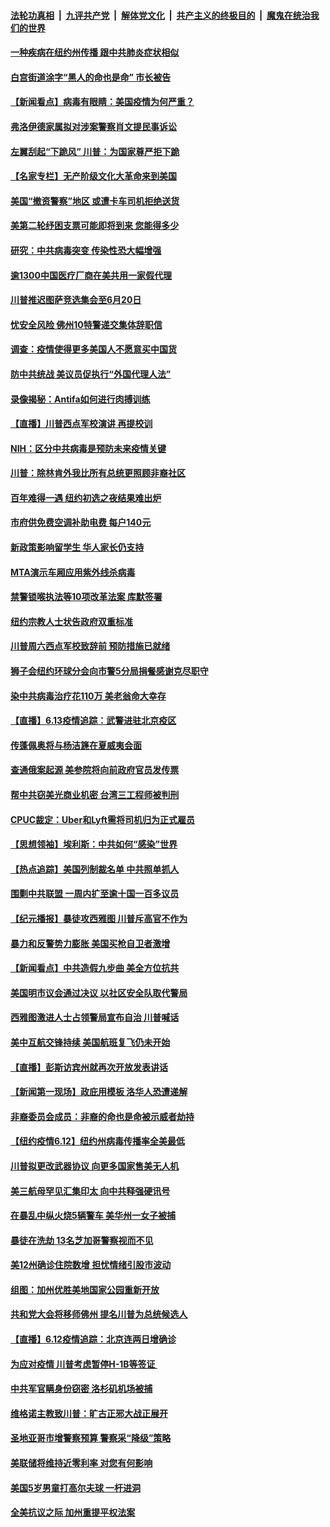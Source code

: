 

####  [法轮功真相](../../../../basic/blob/master/README.md?t=06141101) &nbsp;|&nbsp; [九评共产党](../../../../9ping.md/blob/master/README.md?t=06141101) &nbsp;|&nbsp; [解体党文化](../../../../jtdwh.md/blob/master/README.md?t=06141101)  &nbsp;|&nbsp; [共产主义的终极目的](../../../../gczydzjmd.md/blob/master/README.md?t=06141101) &nbsp;|&nbsp; [魔鬼在统治我们的世界](../../../../mgztzwmdsj.md/blob/master/README.md?t=06141101) 

#### [一种疾病在纽约州传播 跟中共肺炎症状相似](../pages/nsc412/n12183845.md?t=06141101) 

#### [白宫街道涂字“黑人的命也是命” 市长被告](../pages/nsc412/n12181899.md?t=06141101) 

#### [【新闻看点】病毒有眼睛：美国疫情为何严重？](../pages/nsc412/n12183562.md?t=06141101) 

#### [弗洛伊德家属拟对涉案警察肖文提民事诉讼](../pages/nsc412/n12183768.md?t=06141101) 

#### [左翼刮起“下跪风” 川普：为国家尊严拒下跪](../pages/nsc412/n12183670.md?t=06141101) 

#### [【名家专栏】无产阶级文化大革命来到美国](../pages/nsc412/n12183604.md?t=06141101) 

#### [美国“撤资警察”地区 或遭卡车司机拒绝送货](../pages/nsc412/n12183616.md?t=06141101) 

#### [美第二轮纾困支票可能即将到来 您能得多少](../pages/nsc412/n12183597.md?t=06141101) 

#### [研究：中共病毒突变 传染性恐大幅增强](../pages/nsc412/n12183542.md?t=06141101) 

#### [逾1300中国医疗厂商在美共用一家假代理](../pages/nsc412/n12183422.md?t=06141101) 

#### [川普推迟图萨竞选集会至6月20日](../pages/nsc412/n12183523.md?t=06141101) 

#### [忧安全风险 佛州10特警递交集体辞职信](../pages/nsc412/n12183510.md?t=06141101) 

#### [调查：疫情使得更多美国人不愿意买中国货](../pages/nsc412/n12183462.md?t=06141101) 

#### [防中共统战 美议员促执行“外国代理人法”](../pages/nsc412/n12182378.md?t=06141101) 

#### [录像揭秘：Antifa如何进行肉搏训练](../pages/nsc412/n12183242.md?t=06141101) 

#### [【直播】川普西点军校演讲 再提校训](../pages/nsc412/n12183300.md?t=06141101) 

#### [NIH：区分中共病毒是预防未来疫情关键](../pages/nsc412/n12183135.md?t=06141101) 

#### [川普：除林肯外我比所有总统更照顾非裔社区](../pages/nsc412/n12183115.md?t=06141101) 

#### [百年难得一遇 纽约初选之夜结果难出炉](../pages/nsc412/n12182392.md?t=06141101) 

#### [市府供免费空调补助电费 每户140元](../pages/nsc412/n12182389.md?t=06141101) 

#### [新政策影响留学生 华人家长仍支持](../pages/nsc412/n12182386.md?t=06141101) 

#### [MTA演示车厢应用紫外线杀病毒](../pages/nsc412/n12182398.md?t=06141101) 

#### [禁警锁喉执法等10项改革法案  库默签署](../pages/nsc412/n12182410.md?t=06141101) 

#### [纽约宗教人士状告政府双重标准](../pages/nsc412/n12182413.md?t=06141101) 

#### [川普周六西点军校致辞前 预防措施已就绪](../pages/nsc412/n12183094.md?t=06141101) 

#### [狮子会纽约环球分会向市警5分局捐餐感谢克尽职守](../pages/nsc412/n12182421.md?t=06141101) 

#### [染中共病毒治疗花110万 美老翁命大幸存](../pages/nsc412/n12182907.md?t=06141101) 

#### [【直播】6.13疫情追踪：武警进驻北京疫区](../pages/nsc412/n12182922.md?t=06141101) 

#### [传蓬佩奥将与杨洁篪在夏威夷会面](../pages/nsc412/n12182892.md?t=06141101) 

#### [查通俄案起源 美参院将向前政府官员发传票](../pages/nsc412/n12182684.md?t=06141101) 

#### [帮中共窃美光商业机密 台湾三工程师被判刑](../pages/nsc412/n12181796.md?t=06141101) 

#### [CPUC裁定：Uber和Lyft需将司机归为正式雇员](../pages/nsc412/n12182550.md?t=06141101) 

#### [【思想领袖】埃利斯：中共如何“感染”世界](../pages/nsc412/n12099950.md?t=06141101) 

#### [【热点追踪】美国列制裁名单 中共照单抓人](../pages/nsc412/n12182357.md?t=06141101) 

#### [围剿中共联盟 一周内扩至逾十国一百多议员](../pages/nsc412/n12182189.md?t=06141101) 

#### [【纪元播报】暴徒攻西雅图 川普斥高官不作为](../pages/nsc412/n12182177.md?t=06141101) 

#### [暴力和反警势力膨胀 美国买枪自卫者激增](../pages/nsc412/n12182093.md?t=06141101) 

#### [【新闻看点】中共造假九步曲 美全方位抗共](../pages/nsc412/n12181856.md?t=06141101) 

#### [美国明市议会通过决议 以社区安全队取代警局](../pages/nsc412/n12182040.md?t=06141101) 

#### [西雅图激进人士占领警局宣布自治 川普喊话](../pages/nsc412/n12181918.md?t=06141101) 

#### [美中互航交锋持续 美国航班复飞仍未开始](../pages/nsc412/n12181405.md?t=06141101) 

#### [【直播】彭斯访宾州就再次开放发表讲话](../pages/nsc412/n12181223.md?t=06141101) 

#### [【新闻第一现场】政庇用模板 洛华人恐遭递解](../pages/nsc412/n12181638.md?t=06141101) 

#### [非裔委员会成员：非裔的命也是命被示威者劫持](../pages/nsc412/n12181444.md?t=06141101) 

#### [【纽约疫情6.12】纽约州病毒传播率全美最低](../pages/nsc412/n12180723.md?t=06141101) 

#### [川普拟更改武器协议 向更多国家售美无人机](../pages/nsc412/n12181563.md?t=06141101) 

#### [美三航母罕见汇集印太 向中共释强硬讯号](../pages/nsc412/n12181478.md?t=06141101) 

#### [在暴乱中纵火烧5辆警车 美华州一女子被捕](../pages/nsc412/n12181356.md?t=06141101) 

#### [暴徒在洗劫 13名芝加哥警察视而不见](../pages/nsc412/n12181215.md?t=06141101) 

#### [美12州确诊住院数增 担忧情绪引股市波动](../pages/nsc412/n12181285.md?t=06141101) 

#### [组图：加州优胜美地国家公园重新开放](../pages/nsc412/n12180586.md?t=06141101) 

#### [共和党大会将移师佛州 提名川普为总统候选人](../pages/nsc412/n12180885.md?t=06141101) 

#### [【直播】6.12疫情追踪：北京连两日增确诊](../pages/nsc412/n12180894.md?t=06141101) 

#### [为应对疫情 川普考虑暂停H-1B等签证 ](../pages/nsc412/n12180522.md?t=06141101) 

#### [中共军官瞒身份窃密 洛杉矶机场被捕](../pages/nsc412/n12180472.md?t=06141101) 

#### [维格诺主教致川普：旷古正邪大战正展开](../pages/nsc412/n12179427.md?t=06141101) 

#### [圣地亚哥市增警察预算 警察采“降级”策略](../pages/nsc412/n12180124.md?t=06141101) 

#### [美联储将维持近零利率 对您有何影响](../pages/nsc412/n12179996.md?t=06141101) 

#### [美国5岁男童打高尔夫球 一杆进洞](../pages/nsc412/n12179981.md?t=06141101) 

#### [全美抗议之际 加州重提平权法案](../pages/nsc412/n12179929.md?t=06141101) 

